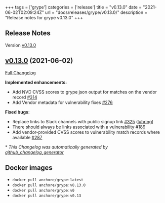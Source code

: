 +++
tags = ['grype']
categories = ['release']
title = "v0.13.0"
date = "2021-06-02T02:09:24Z"
url = "docs/releases/grype/v0.13.0/"
description = "Release notes for grype v0.13.0"
+++

## Release Notes

Version [v0.13.0](https://github.com/anchore/grype/releases/tag/v0.13.0)

## [v0.13.0](https://github.com/anchore/grype/tree/v0.13.0) (2021-06-02)

[Full Changelog](https://github.com/anchore/grype/compare/v0.12.1...v0.13.0)

**Implemented enhancements:**

- Add NVD CVSS scores to grype json output for matches on the vendor record [\#314](https://github.com/anchore/grype/issues/314) 
- Add Vendor metadata for vulnerability fixes [\#276](https://github.com/anchore/grype/issues/276)

**Fixed bugs:**

- Replace links to Slack channels with public signup link [\#325](https://github.com/anchore/grype/pull/325) ([luhring](https://github.com/luhring))
- There should always be links associated with a vulnerability [\#189](https://github.com/anchore/grype/issues/189) 
- Add vendor-provided CVSS scores to vulnerability match records where available [\#287](https://github.com/anchore/grype/issues/287) 


\* *This Changelog was automatically generated by [github_changelog_generator](https://github.com/github-changelog-generator/github-changelog-generator)*


## Docker images

- `docker pull anchore/grype:latest`
- `docker pull anchore/grype:v0.13.0`
- `docker pull anchore/grype:v0`
- `docker pull anchore/grype:v0.13`
